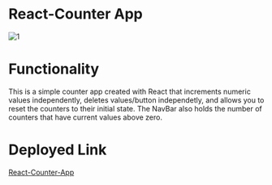 # React-Counter App

![1](https://user-images.githubusercontent.com/68487859/108803387-c99c4b80-7557-11eb-8f73-0b73535734e5.png)

# Functionality 

This is a simple counter app created with React that increments numeric values independently, deletes values/button independetly, and allows you to reset the counters to their initial state. The NavBar also holds the number of counters that have current values above zero. 

# Deployed Link 

<a href="https://lhafoka13.github.io/React-Counter/">React-Counter-App</a>

